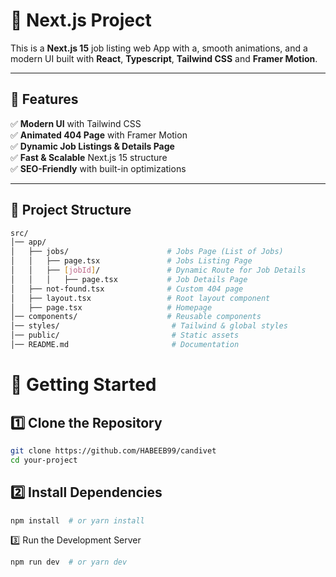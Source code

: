 # 🚀 Next.js Project

This is a **Next.js 15** job listing web App with a, smooth animations, and a modern UI built with **React**, **Typescript**, **Tailwind CSS** and **Framer Motion**.

---

## 🎨 Features

✅ **Modern UI** with Tailwind CSS  
✅ **Animated 404 Page** with Framer Motion  
✅ **Dynamic Job Listings & Details Page**  
✅ **Fast & Scalable** Next.js 15 structure  
✅ **SEO-Friendly** with built-in optimizations

---

## 📂 Project Structure

```bash
src/
│── app/
│   ├── jobs/                      # Jobs Page (List of Jobs)
│   │   ├── page.tsx               # Jobs Listing Page
│   │   ├── [jobId]/               # Dynamic Route for Job Details
│   │   │   ├── page.tsx           # Job Details Page
│   ├── not-found.tsx              # Custom 404 page
│   ├── layout.tsx                 # Root layout component
│   ├── page.tsx                   # Homepage
│── components/                    # Reusable components
│── styles/                         # Tailwind & global styles
│── public/                         # Static assets
│── README.md                       # Documentation
```

# 🚀 Getting Started

## 1️⃣ Clone the Repository

```bash
git clone https://github.com/HABEEB99/candivet
cd your-project
```

## 2️⃣ Install Dependencies

```bash
npm install  # or yarn install
```

3️⃣ Run the Development Server

```bash
npm run dev  # or yarn dev

```
